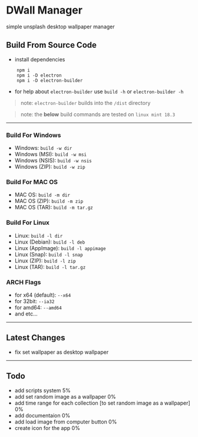 # DWall Manager
simple unsplash desktop wallpaper manager


## Build From Source Code

- install dependencies

```
    npm i
    npm i -D electron
    npm i -D electron-builder
```

- for help about `electron-builder` use `build -h` or `electron-builder -h`

> note: `electron-builder` builds into the `/dist` directory

> note: the __below__ build commands are tested on `linux mint 18.3`

____

### Build For Windows

- Windows: `build -w dir`
- Windows (MSI): `build -w msi`
- Windows (NSIS): `build -w nsis`
- Windows (ZIP): `build -w zip`

### Build For MAC OS

- MAC OS: `build -m dir`
- MAC OS (ZIP): `build -m zip`
- MAC OS (TAR): `build -m tar.gz`

### Build For Linux

- Linux: `build -l dir`
- Linux (Debian): `build -l deb`
- Linux (AppImage): `build -l appimage`
- Linux (Snap): `build -l snap`
- Linux (ZIP): `build -l zip`
- Linux (TAR): `build -l tar.gz`

### ARCH Flags

- for x64 (default): `--x64`
- for 32bit: `--ia32`
- for amd64: `--amd64`
- and etc...

____

## Latest Changes

- fix set wallpaper as desktop wallpaper

____

## Todo

- add scripts system 5%
- add set random image as a wallpaper 0%
- add time range for each collection [to set random image as a wallpaper] 0%
- add documentaion 0%
- add load image from computer button 0%
- create icon for the app 0%
